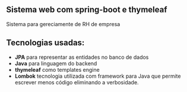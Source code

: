 ## Sistema web com spring-boot e thymeleaf

Sistema para gereciamente de RH de empresa

## Tecnologias usadas:
+ **JPA** para representar as entidades no banco de dados
+ **Java** para linguagem do backend 
+ **thymeleaf** como  templates engine
+ **Lombok**  tecnologia utilizada com framework para Java que permite escrever menos código eliminando a verbosidade. 


